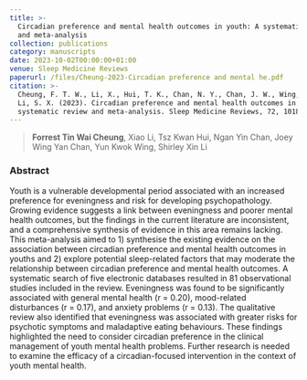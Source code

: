 ```yaml
---
title: >-
  Circadian preference and mental health outcomes in youth: A systematic review
  and meta-analysis
collection: publications
category: manuscripts
date: 2023-10-02T00:00:00+01:00
venue: Sleep Medicine Reviews
paperurl: /files/Cheung-2023-Circadian preference and mental he.pdf
citation: >-
  Cheung, F. T. W., Li, X., Hui, T. K., Chan, N. Y., Chan, J. W., Wing, Y. K., &
  Li, S. X. (2023). Circadian preference and mental health outcomes in youth: A
  systematic review and meta-analysis. Sleep Medicine Reviews, 72, 101851.
---
```

> **Forrest Tin Wai Cheung**, Xiao Li, Tsz Kwan Hui, Ngan Yin Chan, Joey Wing Yan Chan, Yun Kwok Wing, Shirley Xin Li

### Abstract

Youth is a vulnerable developmental period associated with an increased preference for eveningness and risk for developing psychopathology. Growing evidence suggests a link between eveningness and poorer mental health outcomes, but the findings in the current literature are inconsistent, and a comprehensive synthesis of evidence in this area remains lacking. This meta-analysis aimed to 1) synthesise the existing evidence on the association between circadian preference and mental health outcomes in youths and 2) explore potential sleep-related factors that may moderate the relationship between circadian preference and mental health outcomes. A systematic search of five electronic databases resulted in 81 observational studies included in the review. Eveningness was found to be significantly associated with general mental health (r = 0.20), mood-related disturbances (r = 0.17), and anxiety problems (r = 0.13). The qualitative review also identified that eveningness was associated with greater risks for psychotic symptoms and maladaptive eating behaviours. These findings highlighted the need to consider circadian preference in the clinical management of youth mental health problems. Further research is needed to examine the efficacy of a circadian-focused intervention in the context of youth mental health.